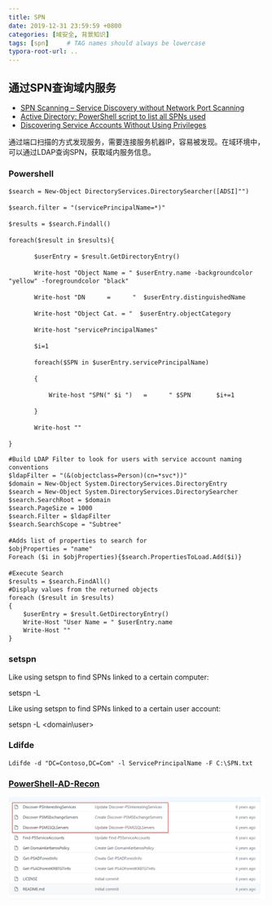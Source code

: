 ```yaml
---
title: SPN
date: 2019-12-31 23:59:59 +0800
categories: [域安全, 背景知识]
tags: [spn]     # TAG names should always be lowercase
typora-root-url: ..
---
```




## 通过SPN查询域内服务

- [SPN Scanning – Service Discovery without Network Port Scanning](https://adsecurity.org/?p=1508)
- [Active Directory: PowerShell script to list all SPNs used](https://social.technet.microsoft.com/wiki/contents/articles/18996.active-directory-powershell-script-to-list-all-spns-used.aspx)
- [Discovering Service Accounts Without Using Privileges](https://blog.stealthbits.com/discovering-service-accounts-without-using-privileges/)

通过端口扫描的方式发现服务，需要连接服务机器IP，容易被发现。在域环境中，可以通过LDAP查询SPN，获取域内服务信息。

### Powershell

```
$search = New-Object DirectoryServices.DirectorySearcher([ADSI]"")
 
$search.filter = "(servicePrincipalName=*)"
 
$results = $search.Findall()

foreach($result in $results){
 
       $userEntry = $result.GetDirectoryEntry()
 
       Write-host "Object Name = " $userEntry.name -backgroundcolor "yellow" -foregroundcolor "black"
 
       Write-host "DN      =      "  $userEntry.distinguishedName
 
       Write-host "Object Cat. = "  $userEntry.objectCategory
 
       Write-host "servicePrincipalNames"
 
       $i=1
 
       foreach($SPN in $userEntry.servicePrincipalName)
 
       {
 
           Write-host "SPN(" $i ")   =      " $SPN       $i+=1
 
       }
 
       Write-host ""
 
}
```



```
#Build LDAP Filter to look for users with service account naming conventions
$ldapFilter = "(&(objectclass=Person)(cn=*svc*))"
$domain = New-Object System.DirectoryServices.DirectoryEntry
$search = New-Object System.DirectoryServices.DirectorySearcher
$search.SearchRoot = $domain
$search.PageSize = 1000
$search.Filter = $ldapFilter
$search.SearchScope = "Subtree"

#Adds list of properties to search for
$objProperties = "name"
Foreach ($i in $objProperties){$search.PropertiesToLoad.Add($i)}

#Execute Search
$results = $search.FindAll()
#Display values from the returned objects
foreach ($result in $results)
{
    $userEntry = $result.GetDirectoryEntry()
    Write-Host "User Name = " $userEntry.name
    Write-Host ""    
}
```

### setspn

Like using setspn to find SPNs linked to a certain computer:

setspn -L <ServerName>

Like using setspn to find SPNs linked to a certain user account:

setspn -L <domain\user>



### Ldifde

```
Ldifde -d "DC=Contoso,DC=Com" -l ServicePrincipalName -F C:\SPN.txt
```

### [PowerShell-AD-Recon](https://github.com/PyroTek3/PowerShell-AD-Recon)

![image-20201212190745909](/assets/img/image-20201212190745909.png)